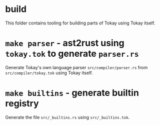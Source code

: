 # build

This folder contains tooling for building parts of Tokay using Tokay itself.

# `make parser` - ast2rust using `tokay.tok` to generate `parser.rs`

Generate Tokay's own language parser `src/compiler/parser.rs` from `src/compiler/tokay.tok` using Tokay itself.

# `make builtins` - generate builtin registry

Generate the file `src/_builtins.rs` using `src/_builtins.tok`.
